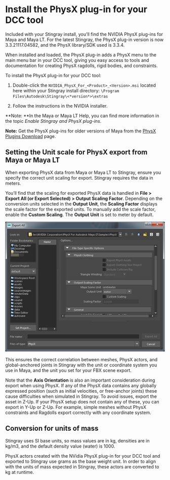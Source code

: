 # Install the PhysX plug-in for your DCC tool

Included with your Stingray install, you'll find the NVIDIA PhysX plug-ins for Maya and Maya LT. For the latest Stingray, the PhysX plug-in version is now 3.3.21117.04582, and the PhysX library/SDK used is 3.3.4.

When installed and loaded, the PhysX plug-in adds a PhysX menu to the main menu bar in your DCC tool, giving you easy access to tools and documentation for creating PhysX ragdolls, rigid bodies, and constraints.

To install the PhysX plug-in for your DCC tool:

1. Double-click the `NVIDIA_PhysX_For_<Product>_<Version>.msi` located here within your Stingray install directory: `\Program Files\Autodesk\Stingray\<*version*>\extras`

2. Follow the instructions in the NVIDIA installer.

**Note: **In the Maya or Maya LT Help, you can find more information in the topic *Enable Stingray and PhysX plug-ins*.

**Note:** Get the PhysX plug-ins for older versions of Maya from the [PhysX Plugins Download]( http://www.autodesk.com/physx-plugins-download) page.

## Setting the Unit scale for PhysX export from Maya or Maya LT

When exporting PhysX data from Maya or Maya LT to Stingray, ensure you specify the correct unit scaling for export. Stingray requires the data in meters.

You’ll find that the scaling for exported PhysX data is handled in **File > Export All (or Export Selected) > Output Scaling Factor**. Depending on the conversion units selected in the **Output Unit**, the **Scaling Factor** displays the scale factor for the exported units. To manually add the scale factor, enable the **Custom Scaling**. The **Output Unit** is set to meter by default.

![](../../images/physx_export_scalefactor.png)

This ensures the correct correlation between meshes, PhysX actors, and global-anchored joints in Stingray with the unit or coordinate system you use in Maya, and the unit you set for your FBX scene export.

Note that the **Axis Orientation** is also an important consideration during export when using PhysX.  If any of the PhysX data contains any globally expressed position (such as initial velocities, or free-anchor joints) these cause difficulties when simulated in Stingray. To avoid issues, export the asset in Z-Up.  If your PhysX setup does not contain any of these, you can export in Y-Up or Z-Up. For example, simple meshes without PhysX constraints and Ragdolls export correctly with any coordinate system.

## Conversion for units of mass

Stingray uses SI base units, so mass values are in kg, densities are in kg/m3, and the default density value (water) is 1000.

PhysX actors created with the NVidia PhysX plug-in for your DCC tool and exported to Stingray use grams as the base weight unit. In order to align with the units of mass expected in Stingray, these actors are converted to kg at runtime.
